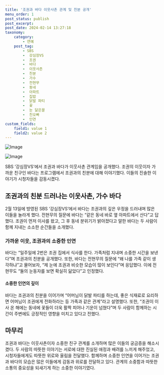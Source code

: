 ```yaml
---
title: '조권과 바다 이웃사촌 관계 및 친분 공개'
menu_order: 1
post_status: publish
post_excerpt: 
post_date: 2024-02-14 13:27:18
taxonomy:
    category:
        - 연예
    post_tag:
        - SBS
        -  강심장VS
        -  조권
        -  바다
        -  이웃사촌
        -  친분
        -  가수
        -  전현무
        -  동네
        -  아파트
        -  집밥
        -  닭발 파티
        -  꽃
        -  눈 닮은꼴
        -  친오빠
        -  인연
custom_fields:
    field1: value 1
    field2: value 2
---
```


![Image](https://ssl.pstatic.net/mimgnews/image/609/2024/02/13/202402132251141710_1_20240213225204119.jpg?type=w540)

![Image](https://mimgnews.pstatic.net/image/609/2024/02/13/202402132251141710_2_20240213225204122.jpg?type=w540)

SBS ‘강심장VS’에서 조권과 바다가 이웃사촌 관계임을 공개했다. 조권의 이웃이자 가까운 친구인 바다는 프로그램에서 조권과의 친분에 대해 이야기했다. 이들의 진솔한 이야기가 시청자들을 감동시켰다.
## 조권과의 친분 드러나는 이웃사촌, 가수 바다
2월 13일에 방영된 SBS ‘강심장VS’에서 바다는 조권과의 깊은 우정을 드러내며 많은 이들을 놀라게 했다. 전현무의 질문에 바다는 “같은 동네 바로 옆 아파트에서 산다”고 답했다. 조권이 먼저 이사를 왔고, 그 후 동네 분위기가 밝아졌다고 말한 바다는 두 사람이 함께 지내는 소소한 순간들을 소개했다.
### 가까운 이웃, 조권과의 소중한 인연
바다는 “일주일에 2번은 조권 집에서 식사를 한다. 가족처럼 지내며 소중한 시간을 보낸다”며 조권과의 친분을 공개했다. 또한, 바다는 전현무의 질문에 “왜 나를 가족 같이 생각하냐”고 물어보자, “제 눈에 조권과 비슷한 모습이 많이 보인다”며 응답했다. 이에 전현무도 “둘의 눈동자를 보면 확실히 닮았다”고 인정했다.
#### 소중한 인연의 깊이
바다는 조권과의 친분을 이어가며 “어머님이 닭발 파티를 하는데, 좋은 식재료로 요리하면 어머님이 조권에게 전화하라는 등 가족과 같은 관계”라고 설명했다. 또한, “조권이 이사 온 해에는 동네에 꽃들이 더욱 활짝 피어나 기운이 넘쳤다”며 두 사람이 함께하는 시간이 주변에도 긍정적인 영향을 미치고 있다고 전했다.
## 마무리
조권과 바다는 이웃사촌이자 소중한 친구 관계를 소개하며 많은 이들의 궁금증을 해소시켰다. 두 사람의 따뜻한 이야기는 서로에 대한 진실된 애정과 배려를 느끼게 해주었고, 시청자들에게도 따뜻한 위로와 울림을 전달했다. 함께하며 소중한 인연을 이어가는 조권과 바다의 모습은 많은 이들에게 감동과 위로를 전달하고 있다. 관계의 소중함과 따뜻한 소통의 중요성을 되새기게 하는 소중한 이야기였다.
